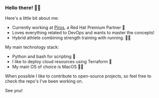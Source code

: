 ### Hello there! 🏃‍♂️

Here's a little bit about me:
* Currently working at [Piros](https://www.piros.be), a Red Hat Premium Partner 🔴
* Loves everything related to DevOps and wants to master the concepts!
* Hybrid athlete combining strength training with running. 🏋️‍♂️

My main technology stack:
* Python and bash for scripting 🐍
* I like to deploy cloud resources using Terraform 🚀
* My main OS of choice is MacOS 👨‍💻

When possible I like to contribute to open-source projects, so feel free to check the repo's I've been working on.

See you!
